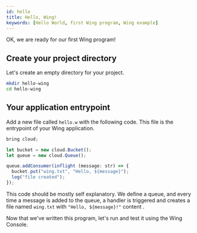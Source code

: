 ```yaml
---
id: hello
title: Hello, Wing!
keywords: [Hello World, first Wing program, Wing example]
---
```


OK, we are ready for our first Wing program!

## Create your project directory

Let's create an empty directory for your project.

```sh
mkdir hello-wing
cd hello-wing
```

## Your application entrypoint

Add a new file called `hello.w` with the following code. This file is the
entrypoint of your Wing application.

```ts
bring cloud;

let bucket = new cloud.Bucket();
let queue = new cloud.Queue();

queue.addConsumer(inflight (message: str) => {
  bucket.put("wing.txt", "Hello, ${message}");
  log("file created");
});
```

This code should be mostly self explanatory. We define a queue, and every time a
message is added to the queue, a handler is triggered and creates a file named `wing.txt` with `"Hello, ${message}!"` content .

Now that we've written this program, let's run and test it using the Wing Console.

